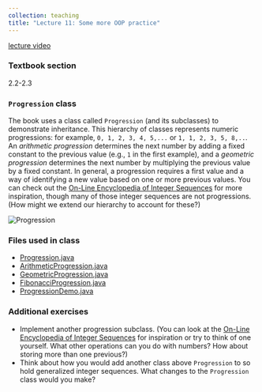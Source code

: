```yaml
---
collection: teaching
title: "Lecture 11: Some more OOP practice"
---
```


[lecture video]()

### Textbook section
2.2-2.3

### `Progression` class

The book uses a class called `Progression` (and its subclasses) to demonstrate
inheritance. This hierarchy of classes represents numeric progressions: for
example, `0, 1, 2, 3, 4, 5,...` or `1, 1, 2, 3, 5, 8,..`. An *arithmetic
progression* determines the next number by adding a fixed constant to the
previous value (e.g., `1` in the first example), and a *geometric progression*
determines the next number by multiplying the previous value by a fixed
constant. In general, a progression requires a first value and a way of
identifying a new value based on one or more previous values. You can check out the
[On-Line Encyclopedia of Integer Sequences](https://oeis.org/) for more
inspiration, though many of those integer sequences are not progressions. (How
might we extend our hierarchy to account for these?)

![Progression](https://lgw2.github.io/teaching/csci132-fall-2022/lectures/prog.png)

### Files used in class
* [Progression.java](https://lgw2.github.io/teaching/csci132-fall-2022/lectures/Progression.java)
* [ArithmeticProgression.java](https://lgw2.github.io/teaching/csci132-fall-2022/lectures/ArithmeticProgression.java)
* [GeometricProgression.java](https://lgw2.github.io/teaching/csci132-fall-2022/lectures/GeometricProgression.java)
* [FibonacciProgression.java](https://lgw2.github.io/teaching/csci132-fall-2022/lectures/FibonacciProgression.java)
* [ProgressionDemo.java](https://lgw2.github.io/teaching/csci132-fall-2022/lectures/ProgressionDemo.java)

### Additional exercises
* Implement another progression subclass. (You can look at the [On-Line Encyclopedia of Integer Sequences](https://oeis.org/)
for inspiration or try to think of one yourself. What other operations can
	you do with numbers? How about storing more than one previous?)
* Think about how you would add another class above `Progression` to so hold
	generalized integer sequences. What changes to the `Progression` class
	would you make?

